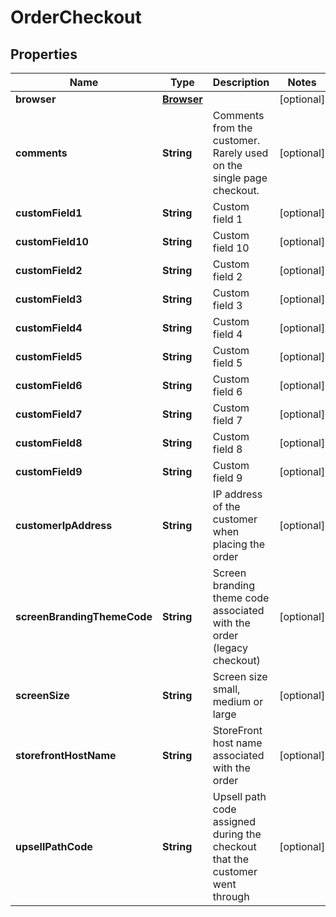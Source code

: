 

# OrderCheckout


## Properties

| Name | Type | Description | Notes |
|------------ | ------------- | ------------- | -------------|
|**browser** | [**Browser**](Browser.md) |  |  [optional] |
|**comments** | **String** | Comments from the customer.  Rarely used on the single page checkout. |  [optional] |
|**customField1** | **String** | Custom field 1 |  [optional] |
|**customField10** | **String** | Custom field 10 |  [optional] |
|**customField2** | **String** | Custom field 2 |  [optional] |
|**customField3** | **String** | Custom field 3 |  [optional] |
|**customField4** | **String** | Custom field 4 |  [optional] |
|**customField5** | **String** | Custom field 5 |  [optional] |
|**customField6** | **String** | Custom field 6 |  [optional] |
|**customField7** | **String** | Custom field 7 |  [optional] |
|**customField8** | **String** | Custom field 8 |  [optional] |
|**customField9** | **String** | Custom field 9 |  [optional] |
|**customerIpAddress** | **String** | IP address of the customer when placing the order |  [optional] |
|**screenBrandingThemeCode** | **String** | Screen branding theme code associated with the order (legacy checkout) |  [optional] |
|**screenSize** | **String** | Screen size small, medium or large |  [optional] |
|**storefrontHostName** | **String** | StoreFront host name associated with the order |  [optional] |
|**upsellPathCode** | **String** | Upsell path code assigned during the checkout that the customer went through |  [optional] |



